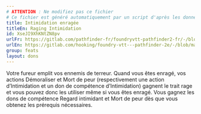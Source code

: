 ```yaml
---
# ATTENTION : Ne modifiez pas ce fichier
# Ce fichier est généré automatiquement par un script d'après les données du module Foundry VTT officiel et de sa traduction
title: Intimidation enragée
titleEn: Raging Intimidation
id: XseJI9XhKNtZN8pv
urlFr: https://gitlab.com/pathfinder-fr/foundryvtt-pathfinder2-fr/-/blob/master/data/feats/XseJI9XhKNtZN8pv.htm
urlEn: https://gitlab.com/hooking/foundry-vtt---pathfinder-2e/-/blob/master/packs/data/feats.db/raging-intimidation.json
group: feats
layout: dons
---
```

Votre fureur emplit vos ennemis de terreur. Quand vous êtes enragé, vos actions Démoraliser et Mort de peur (respectivement une action d’Intimidation et un don de compétence d’Intimidation) gagnent le trait rage et vous pouvez donc les utiliser même si vous êtes enragé. Vous gagnez les dons de compétence Regard intimidant et Mort de peur dès que vous obtenez les prérequis nécessaires.



